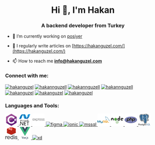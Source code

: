 <h1 align="center">Hi 👋, I'm Hakan</h1>
<h3 align="center">A backend developer from Turkey</h3>

- 🔭 I’m currently working on [posiyer](https://posiyer.com/)

- 📝 I regularly write articles on [https://hakanguzel.com/](https://hakanguzel.com/)

- 📫 How to reach me **info@hakanguzel.com**

<h3 align="left">Connect with me:</h3>
<p align="left">
<a href="https://codepen.io/hakanguzel" target="blank"><img align="center" src="https://cdn.jsdelivr.net/npm/simple-icons@3.0.1/icons/codepen.svg" alt="hakanguzel" height="30" width="40" /></a>
<a href="https://twitter.com/hakannguzell" target="blank"><img align="center" src="https://cdn.jsdelivr.net/npm/simple-icons@3.0.1/icons/twitter.svg" alt="hakannguzell" height="30" width="40" /></a>
<a href="https://linkedin.com/in/hakannguzell" target="blank"><img align="center" src="https://cdn.jsdelivr.net/npm/simple-icons@3.0.1/icons/linkedin.svg" alt="hakannguzell" height="30" width="40" /></a>
<a href="https://instagram.com/hakannguzell" target="blank"><img align="center" src="https://cdn.jsdelivr.net/npm/simple-icons@3.0.1/icons/instagram.svg" alt="hakannguzell" height="30" width="40" /></a>
<a href="https://dribbble.com/hakanguzel" target="blank"><img align="center" src="https://cdn.jsdelivr.net/npm/simple-icons@3.0.1/icons/dribbble.svg" alt="hakanguzel" height="30" width="40" /></a>
<a href="https://www.behance.net/hakanguzel" target="blank"><img align="center" src="https://cdn.jsdelivr.net/npm/simple-icons@3.0.1/icons/behance.svg" alt="hakanguzel" height="30" width="40" /></a>
<a href="https://www.youtube.com/c/hakanguzel" target="blank"><img align="center" src="https://cdn.jsdelivr.net/npm/simple-icons@3.0.1/icons/youtube.svg" alt="hakanguzel" height="30" width="40" /></a>
</p>

<h3 align="left">Languages and Tools:</h3>
<p align="left"> <a href="https://www.w3schools.com/cs/" target="_blank"> <img src="https://raw.githubusercontent.com/devicons/devicon/master/icons/csharp/csharp-original.svg" alt="csharp" width="40" height="40"/> </a> <a href="https://dotnet.microsoft.com/" target="_blank"> <img src="https://raw.githubusercontent.com/devicons/devicon/master/icons/dot-net/dot-net-original-wordmark.svg" alt="dotnet" width="40" height="40"/> </a> <a href="https://expressjs.com" target="_blank"> <img src="https://raw.githubusercontent.com/devicons/devicon/master/icons/express/express-original-wordmark.svg" alt="express" width="40" height="40"/> </a> <a href="https://www.figma.com/" target="_blank"> <img src="https://www.vectorlogo.zone/logos/figma/figma-icon.svg" alt="figma" width="40" height="40"/> </a> <a href="https://ionicframework.com" target="_blank"> <img src="https://upload.wikimedia.org/wikipedia/commons/d/d1/Ionic_Logo.svg" alt="ionic" width="40" height="40"/> </a> <a href="https://www.microsoft.com/en-us/sql-server" target="_blank"> <img src="https://cdn.worldvectorlogo.com/logos/microsoft-sql-server.svg" alt="mssql" width="40" height="40"/> </a> <a href="https://www.mysql.com/" target="_blank"> <img src="https://raw.githubusercontent.com/devicons/devicon/master/icons/mysql/mysql-original-wordmark.svg" alt="mysql" width="40" height="40"/> </a> <a href="https://nodejs.org" target="_blank"> <img src="https://raw.githubusercontent.com/devicons/devicon/master/icons/nodejs/nodejs-original-wordmark.svg" alt="nodejs" width="40" height="40"/> </a> <a href="https://www.php.net" target="_blank"> <img src="https://raw.githubusercontent.com/devicons/devicon/master/icons/php/php-original.svg" alt="php" width="40" height="40"/> </a> <a href="https://www.postgresql.org" target="_blank"> <img src="https://raw.githubusercontent.com/devicons/devicon/master/icons/postgresql/postgresql-original-wordmark.svg" alt="postgresql" width="40" height="40"/> </a> <a href="https://redis.io" target="_blank"> <img src="https://raw.githubusercontent.com/devicons/devicon/master/icons/redis/redis-original-wordmark.svg" alt="redis" width="40" height="40"/> </a> <a href="https://vuejs.org/" target="_blank"> <img src="https://raw.githubusercontent.com/devicons/devicon/master/icons/vuejs/vuejs-original-wordmark.svg" alt="vuejs" width="40" height="40"/> </a> <a href="https://www.adobe.com/products/xd.html" target="_blank"> <img src="https://cdn.worldvectorlogo.com/logos/adobe-xd.svg" alt="xd" width="40" height="40"/> </a> </p>
